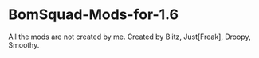 # BomSquad-Mods-for-1.6
All the mods are not created by me.
Created by Blitz, Just[Freak], Droopy, Smoothy.
